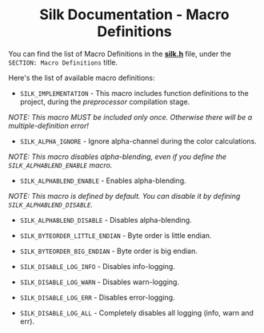 <div align="center">

# Silk Documentation - Macro Definitions

</div>

You can find the list of Macro Definitions in the **[silk.h](../silk.h)** file, under the `SECTION: Macro Definitions` title.

Here's the list of available macro definitions:
- `SILK_IMPLEMENTATION` - This macro includes function definitions to the project, during the *preprocessor* compilation stage. 

*NOTE: This macro MUST be included only once. Otherwise there will be a multiple-definition error!*

- `SILK_ALPHA_IGNORE` - Ignore alpha-channel during the color calculations. 

*NOTE: This macro disables alpha-blending, even if you define the `SILK_ALPHABLEND_ENABLE` macro.*

- `SILK_ALPHABLEND_ENABLE` - Enables alpha-blending.

*NOTE: This macro is defined by default. You can disable it by defining `SILK_ALPHABLEND_DISABLE`.*

- `SILK_ALPHABLEND_DISABLE` - Disables alpha-blending.

- `SILK_BYTEORDER_LITTLE_ENDIAN` - Byte order is little endian.

- `SILK_BYTEORDER_BIG_ENDIAN` - Byte order is big endian.

- `SILK_DISABLE_LOG_INFO` - Disables info-logging.

- `SILK_DISABLE_LOG_WARN` - Disables warn-logging.

- `SILK_DISABLE_LOG_ERR` - Disables error-logging.

- `SILK_DISABLE_LOG_ALL` - Completely disables all logging (info, warn and err).